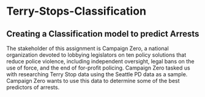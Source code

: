 # Terry-Stops-Classification

## Creating a Classification model to predict Arrests

The stakeholder of this assignment is Campaign Zero, a national organization devoted to lobbying legislators on ten policy solutions that reduce police violence, including independent oversight, legal bans on the use of force, and the end of for-profit policing. Campaign Zero tasked us with researching Terry Stop data using the Seattle PD data as a sample. Campaign Zero wants to use this data to determine some of the best predictors of arrests.

### 
